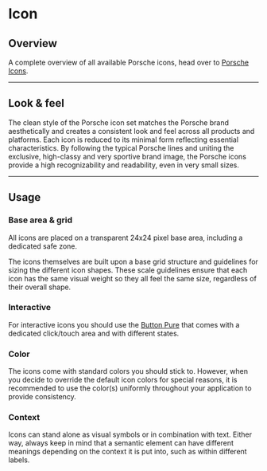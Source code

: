 # Icon

## Overview
A complete overview of all available Porsche icons, head over to [Porsche Icons](https://icons.porsche.com).

---

## Look & feel

The clean style of the Porsche icon set matches the Porsche brand aesthetically and creates a consistent look and feel across all products and platforms. Each icon is reduced to its minimal form reflecting essential characteristics. By following the typical Porsche lines and uniting the exclusive, high-classy and very sportive brand image, the Porsche icons provide  a high recognizability and readability, even in very small sizes. 

---

## Usage

### Base area & grid

All icons are placed on a transparent 24x24 pixel base area, including a dedicated safe zone. 

The icons themselves are built upon a base grid structure and guidelines for sizing the different icon shapes. These scale guidelines ensure that each icon has the same visual weight so they all feel the same size, regardless of their overall shape. 

### Interactive

For interactive icons you should use the [Button Pure](#/components/button-pure) that comes with a dedicated click/touch area and with different states.

### Color

The icons come with standard colors you should stick to. However, when you decide to override the default icon colors for special reasons, it is recommended to use the color(s) uniformly throughout your application to provide consistency.

### Context

Icons can stand alone as visual symbols or in combination with text. Either way, always keep in mind that a semantic element can have different meanings depending on the context it is put into, such as within different labels.
